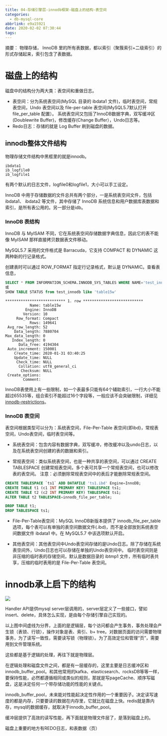 ```yaml
---
title: 04-存储引擎层-innodb框架-磁盘上的结构-表空间
categories:
  - db-mysql-core
abbrlink: e9a15921
date: 2020-02-02 07:30:44
tags:
---
```


摘要：
物理存储， InnoDB 里的所有表数据，都以索引（聚簇索引+二级索引）的形式存储起来，索引包含了表数据。
<!--more-->

# 磁盘上的结构

磁盘中的结构分为两大类：表空间和重做日志。

- 表空间：分为系统表空间(MySQL 目录的 ibdata1 文件)，临时表空间，常规表空间，Undo 表空间以及 file-per-table 表空间(MySQL5.7默认打开file_per_table 配置）。
系统表空间又包括了InnoDB数据字典，双写缓冲区(Doublewrite Buffer)，修改缓存(Change Buffer），Undo日志等。
- Redo日志：存储的就是 Log Buffer 刷到磁盘的数据。

## innodb整体文件结构

物理存储文件结构中黑框里的就是innodb。

``` text
ibdata1
ib_logfile0
ib_logfile1
```
有两个默认的日志文件，logfile0和logfile1，大小可以手工设定。

InnoDB 中用于存储数据的文件总共有两个部分，一是系统表空间文件，包括 ibdata1、 ibdata2 等文件，其中存储了 InnoDB 系统信息和用户数据库表数据和索引，是所有表公用的。另一部分是idb。

### InnoDB 表结构

InnoDB 与 MyISAM 不同，它在系统表空间存储数据字典信息，因此它的表不能像 MyISAM 那样直接拷贝数据表文件移动。

MySQL5.7 采用的文件格式是 Barracuda，它支持 COMPACT 和 DYNAMIC 这两种新的行记录格式。

创建表时可以通过 ROW_FORMAT 指定行记录格式，默认是 DYNAMIC。查看表信息，
``` sql
SELECT * FROM INFORMATION_SCHEMA.INNODB_SYS_TABLES WHERE NAME='test_innodb/table15w'
或
SHOW TABLE STATUS from test_innodb like 'table15w'
```
```
*************************** 1. row ***************************
           Name: table15w
         Engine: InnoDB
        Version: 10
     Row_format: Compact
           Rows: 149641
 Avg_row_length: 52
    Data_length: 7880704
Max_data_length: 0
   Index_length: 0
      Data_free: 4194304
 Auto_increment: 150001
    Create_time: 2020-01-31 03:40:25
    Update_time: NULL
     Check_time: NULL
      Collation: utf8_general_ci
       Checksum: NULL
 Create_options: 
        Comment: 
```
InnoDB表使用上有一些限制，如一个表最多只能有64个辅助索引，一行大小不能超过65535等，组合索引不能超过16个字段等，一般应该不会突破限制，详细见 [innodb-restrictions](https://dev.mysql.com/doc/refman/5.7/en/innodb-restrictions.html)。

### InnoDB 表空间

表空间根据类型可以分为：系统表空间，File-Per-Table 表空间{即ibd}，常规表空间，Undo表空间，临时表空间等。

- 系统表空间：包含内容有数据字典，双写缓冲，修改缓冲以及undo日志，以及在系统表空间创建的表的数据和索引。

- 常规表空间：类似系统表空间，也是一种共享的表空间，可以通过 CREATE TABLESPACE 创建常规表空间，多个表可共享一个常规表空间，也可以修改表的表空间。
注意：必须删除常规表空间中的表后才能删除常规表空间。
``` sql
CREATE TABLESPACE `ts1` ADD DATAFILE 'ts1.ibd' Engine=InnoDB;
CREATE TABLE t1 (c1 INT PRIMARY KEY) TABLESPACE ts1;
CREATE TABLE t2 (c2 INT PRIMARY KEY) TABLESPACE ts1;
ALTER TABLE t2 TABLESPACE=innodb_file_per_table;

DROP TABLE t1;
DROP TABLESPACE ts1;
```
- File-Per-Table表空间：MySQL InnoDB新版本提供了 innodb_file_per_table 选项，每个表可以有单独的表空间数据文件(.ibd)，而不是全部放到系统表空间数据文件 ibdata1 中。在 MySQL5.7 中该选项默认开启。

- 其他表空间：其他表空间中Undo表空间存储的是Undo日志。除了存储在系统表空间外，Undo日志也可以存储在单独的Undo表空间中。
临时表空间则是非压缩的临时表的存储空间，默认是数据目录的 ibtmp1 文件，所有临时表共享，压缩的临时表用的是 File-Per-Table 表空间。


# innodb承上启下的结构

![](/images/post/db-mysql/005/innodb-jiegou.png)

Handler API是供mysql server层调用的，server层定义了一些接口，譬如insert、delete，具体怎么实现，是由每个存储引擎自己实现的。

以上图中间虚线为分界，上面的是逻辑层，每个访问都会产生事务，事务处理会产生锁（表锁、行锁），操作对象是表、索引、b+ tree。对数据页面的访问需要物理事务，为了读写一致性，需要读写锁（物理锁）。为了高效定位和管理“页”，需要用到文件管理系统。

这些都是基于逻辑的处理，再往下就是物理层。

在逻辑处理和磁盘文件之间，都是有一层缓存的，这里主要是日志缓冲区和innodb_buffer_pool。和其他常用的kafka、elasticsearch、rocksDB等等一样，要保持性能，必然都遵循相同或类似的规则，那就是写pageCache、顺序写磁盘，这是决定任何一个带存储功能的性能的关键点。

innodb_buffer_pool，未来能对性能起决定性作用的一个重要因子。决定读写速度的都是内存，只要要读的数据在内存里，它就比在磁盘上快。redis就是靠内存，mysql的数据缓存，就取决于innodb_buffer_pool。

缓冲层提供了高效的读写性能，再下面就是物理文件层了，是落到磁盘上的。

磁盘上重要的地方有REDO日志，和表数据（页）




